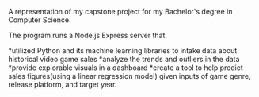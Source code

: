 A representation of my capstone project for my Bachelor's degree in Computer Science.


The program runs a Node.js Express server that

*utilized Python and its machine learning libraries to intake data about historical video game sales
*analyze the trends and outliers in the data
*provide explorable visuals in a dashboard
*create a tool to help predict sales figures(using a linear regression model) given inputs of game genre, release platform, and target year.  
